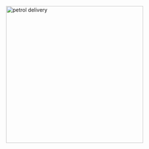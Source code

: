 <img width="375" alt="petrol delivery" src="https://github.com/Venkatesh7075/petrol/assets/152838294/c87101ca-bfe9-41cd-a89c-c0c122dbc5f3">
